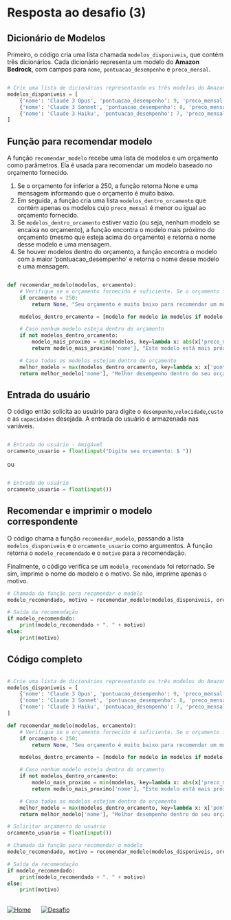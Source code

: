 # Resposta ao desafio (3)


## Dicionário de Modelos

Primeiro, o código cria uma lista chamada `modelos_disponiveis`, que contém três dicionários. Cada dicionário representa um modelo do **Amazon Bedrock**, com campos para `nome`, `pontuacao_desempenho` e `preco_mensal`.


~~~ Python

# Crie uma lista de dicionários representando os três modelos do Amazon Bedrock, com 'nome', 'pontuacao_desempenho' e 'preco_mensal'
modelos_disponiveis = [
    {'nome': 'Claude 3 Opus', 'pontuacao_desempenho': 9, 'preco_mensal': 600},
    {'nome': 'Claude 3 Sonnet', 'pontuacao_desempenho': 8, 'preco_mensal': 450},
    {'nome': 'Claude 3 Haiku', 'pontuacao_desempenho': 7, 'preco_mensal': 350}
]

~~~

## Função para recomendar modelo

A função `recomendar_modelo` recebe uma lista de modelos e um orçamento como parâmetros. Ela é usada para recomendar um modelo baseado no orçamento fornecido.
1. Se o orçamento for inferior a 250, a função retorna None e uma mensagem informando que o orçamento é muito baixo.
2. Em seguida, a função cria uma lista `modelos_dentro_orcamento` que contém apenas os modelos cujo `preco_mensal` é menor ou igual ao orçamento fornecido.
3. Se `modelos_dentro_orcamento` estiver vazio (ou seja, nenhum modelo se encaixa no orçamento), a função encontra o modelo mais próximo do orçamento (mesmo que esteja acima do orçamento) e retorna o nome desse modelo e uma mensagem.
4. Se houver modelos dentro do orçamento, a função encontra o modelo com a maior ‘pontuacao_desempenho’ e retorna o nome desse modelo e uma mensagem.

~~~ Python

def recomendar_modelo(modelos, orcamento):
    # Verifique se o orçamento fornecido é suficiente. Se o orçamento for inferior a 250, implemente a resposta adequada
    if orcamento < 250:
        return None, "Seu orçamento é muito baixo para recomendar um modelo adequado."

    modelos_dentro_orcamento = [modelo for modelo in modelos if modelo['preco_mensal'] <= orcamento]

    # Caso nenhum modelo esteja dentro do orçamento
    if not modelos_dentro_orcamento:
        modelo_mais_proximo = min(modelos, key=lambda x: abs(x['preco_mensal'] - orcamento))
        return modelo_mais_proximo['nome'], "Este modelo está mais próximo do seu orçamento."

    # Caso todos os modelos estejam dentro do orçamento
    melhor_modelo = max(modelos_dentro_orcamento, key=lambda x: x['pontuacao_desempenho'])
    return melhor_modelo['nome'], "Melhor desempenho dentro do seu orçamento."

~~~

## Entrada do usuário

O código então solicita ao usuário para digite o `desempenho`,`velocidade`,`custo` e as `capacidades` desejada. A entrada do usuário é armazenada nas variáveis.

~~~ Python

# Entrada do usuário - Amigável
orcamento_usuario = float(input("Digite seu orçamento: $ "))

~~~
ou
~~~ Python

# Entrada do usuário
orcamento_usuario = float(input())

~~~

## Recomendar e imprimir o modelo correspondente

O código chama a função `recomendar_modelo`, passando a lista `modelos_disponiveis` e o `orcamento_usuario` como argumentos. A função retorna o `modelo_recomendado` e o `motivo` para a recomendação.

Finalmente, o código verifica se um `modelo_recomendado` foi retornado. Se sim, imprime o nome do modelo e o motivo. Se não, imprime apenas o motivo.

~~~ Python
# Chamada da função para recomendar o modelo
modelo_recomendado, motivo = recomendar_modelo(modelos_disponiveis, orcamento_usuario)

# Saída da recomendação
if modelo_recomendado:
    print(modelo_recomendado + ". " + motivo)
else:
    print(motivo)

~~~

## Código completo

~~~ Python

# Crie uma lista de dicionários representando os três modelos do Amazon Bedrock, com 'nome', 'pontuacao_desempenho' e 'preco_mensal'
modelos_disponiveis = [
    {'nome': 'Claude 3 Opus', 'pontuacao_desempenho': 9, 'preco_mensal': 600},
    {'nome': 'Claude 3 Sonnet', 'pontuacao_desempenho': 8, 'preco_mensal': 450},
    {'nome': 'Claude 3 Haiku', 'pontuacao_desempenho': 7, 'preco_mensal': 350}
]

def recomendar_modelo(modelos, orcamento):
    # Verifique se o orçamento fornecido é suficiente. Se o orçamento for inferior a 250, implemente a resposta adequada
    if orcamento < 250:
        return None, "Seu orçamento é muito baixo para recomendar um modelo adequado."

    modelos_dentro_orcamento = [modelo for modelo in modelos if modelo['preco_mensal'] <= orcamento]

    # Caso nenhum modelo esteja dentro do orçamento
    if not modelos_dentro_orcamento:
        modelo_mais_proximo = min(modelos, key=lambda x: abs(x['preco_mensal'] - orcamento))
        return modelo_mais_proximo['nome'], "Este modelo está mais próximo do seu orçamento."

    # Caso todos os modelos estejam dentro do orçamento
    melhor_modelo = max(modelos_dentro_orcamento, key=lambda x: x['pontuacao_desempenho'])
    return melhor_modelo['nome'], "Melhor desempenho dentro do seu orçamento."

# Solicitar orçamento do usuário
orcamento_usuario = float(input())

# Chamada da função para recomendar o modelo
modelo_recomendado, motivo = recomendar_modelo(modelos_disponiveis, orcamento_usuario)

# Saída da recomendação
if modelo_recomendado:
    print(modelo_recomendado + ". " + motivo)
else:
    print(motivo)

~~~

## 

[![Home](https://img.shields.io/badge/-Voltar-e67e22?style=for-the-badge)](https://github.com/omarcosta/Treinando-Desafios-de-Codigos-com-IAs-Generativas/blob/main/README.md)&nbsp;&nbsp;&nbsp;&nbsp;&nbsp;&nbsp;[![Desafio](https://img.shields.io/badge/-Resposta%20ao%20desafio-e67e22?style=for-the-badge)](https://github.com/omarcosta/Treinando-Desafios-de-Codigos-com-IAs-Generativas/blob/main/Desafio_3.md)
